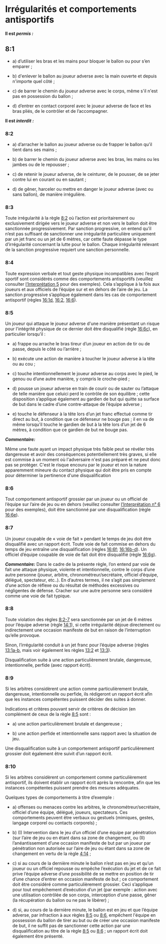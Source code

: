 # Irrégularités et comportements antisportifs

**Il est *permis :***

## 8:1

- a) d’utiliser les bras et les mains pour bloquer le ballon ou pour s’en emparer ;

- b) d'enlever le ballon au joueur adverse avec la main ouverte et depuis n'importe quel côté ;

- c) de barrer le chemin du joueur adverse avec le corps, même s'il n'est pas en possession du
ballon ;

- d) d’entrer en contact corporel avec le joueur adverse de face et les bras pliés, de le contrôler et
de l’accompagner.

**Il est *interdit :***

### 8:2

- a) d’arracher le ballon au joueur adverse ou de frapper le ballon qu’il tient dans ses mains ;

- b) de barrer le chemin du joueur adverse avec les bras, les mains ou les jambes ou de le
repousser ;

- c) de retenir le joueur adverse, de le ceinturer, de le pousser, de se jeter contre lui en courant ou
en sautant ;

- d) de gêner, harceler ou mettre en danger le joueur adverse (avec ou sans ballon), de manière
irrégulière.

### 8:3
Toute irrégularité à la règle [8:2](#8:2) où l’action est prioritairement ou exclusivement dirigée vers le joueur
adverse et non vers le ballon doit être sanctionnée progressivement. Par sanction progressive, on
entend qu’il n’est pas suffisant de sanctionner une irrégularité particulière uniquement par un jet
franc ou un jet de 6 mètres, car cette faute dépasse le type d’irrégularité concernant la lutte pour le
ballon. 
Chaque irrégularité relevant de la sanction progressive requiert une sanction personnelle.
  
### 8:4 
Toute expression verbale et tout geste physique incompatibles avec l’esprit sportif sont considérés
comme des comportements antisportifs (veuillez consulter [l’Interprétation 5](#5.-compartement-antisportif) pour des exemples).
Cela s’applique à la fois aux joueurs et aux officiels de l’équipe sur et en dehors de l’aire de jeu. La
sanction progressive s’applique également dans les cas de comportement antisportif (règles [16:1d](#16:1), [16:2](#16:2), [16:6](#16:6)).

### 8:5
Un joueur qui attaque le joueur adverse d'une manière présentant un risque pour l'intégrité physique
de ce dernier doit être disqualifié (règle [16:6c](#16:6)), en particulier lorsqu’il :
- a) frappe ou arrache le bras tireur d’un joueur en action de tir ou de passe, depuis le côté ou
l’arrière ;

- b) exécute une action de manière à toucher le joueur adverse à la tête ou au cou ;

- c) touche intentionnellement le joueur adverse au corps avec le pied, le genou ou d’une autre
manière, y compris le croche-pied ;

- d) pousse un joueur adverse en train de courir ou de sauter ou l’attaque de telle manière que celuici perd le contrôle de son équilibre ; cette disposition s’applique également au gardien de but
qui quitte sa surface de but dans le cadre d’une contre-attaque de l’équipe adverse ;

- e) touche le défenseur à la tête lors d’un jet franc effectué comme tir direct au but, à condition que
ce défenseur ne bouge pas ; il en va de même lorsqu’il touche le gardien de but à la tête lors
d’un jet de 6 mètres, à condition que ce gardien de but ne bouge pas.


***Commentaire:***

Même une faute ayant un impact physique très faible peut se révéler très dangereuse et avoir des conséquences potentiellement très graves, si elle est commise à un moment où l'adversaire n'est pas
préparé et ne peut donc pas se protéger. C'est le risque encouru par le joueur et non la nature apparemment mineure du contact physique qui doit être pris en compte pour déterminer la pertinence
d'une disqualification

### 8:6
Tout comportement antisportif grossier par un joueur ou un officiel de l’équipe sur l’aire de jeu ou
en dehors (veuillez consulter [l’Interprétation n° 6](#6.-comportement-antisportif-grossier) pour des exemples), doit être sanctionné par une
disqualification (règle [16:6e](#16:6)).

### 8:7
Un joueur coupable de « voie de fait » pendant le temps de jeu doit être disqualifié avec un rapport
écrit. Toute voie de fait commise en dehors du temps de jeu entraîne une disqualification (règles
[16:6f](#16:6); [16:16b-d](#16:16)). Un officiel d’équipe coupable de voie de fait doit être disqualifié (règle [16:6g](#16:6)).

***Commentaire:***
Dans le cadre de la présente règle, l’on entend par voie de fait une attaque physique, violente et
intentionnelle, contre le corps d’une autre personne (joueur, arbitre, chronométreur/secrétaire, officiel
d’équipe, délégué, spectateur, etc..). En d’autres termes, il ne s’agit pas simplement d’une action de
réflexe ou du résultat de méthodes excessives ou négligentes de défense. Cracher sur une autre
personne sera considéré comme une voie de fait typique.

### 8:8
Toute violation des règles [8:2-7](#8:2) sera sanctionnée par un jet de 6 mètres pour l’équipe adverse (règle [14:1](#14:1)), si cette irrégularité déjoue directement ou indirectement une occasion manifeste de but en raison de l’interruption qu’elle provoque.

Sinon, l’irrégularité conduit à un jet franc pour l’équipe
adverse (règles [13:1a-b](#13:1), mais voir également les règles [13:2](#13:2) et [13:3](#13:3)). 

Disqualification suite à une action particulièrement brutale, dangereuse, intentionnelle, perfide (avec rapport écrit).

### 8:9
Si les arbitres considèrent une action comme particulièrement brutale, dangereuse, intentionnelle
ou perfide, ils rédigeront un rapport écrit afin que les instances compétentes puissent décider des
suites à donner. 

Indications et critères pouvant servir de critères de décision (en complément de ceux de la règle [8:5](#8:5) sont :

- a) une action particulièrement brutale et dangereuse ;

- b) une action perfide et intentionnelle sans rapport avec la situation de jeu.

Une disqualification suite à un comportement antisportif particulièrement grossier doit également
être suivit d’un rapport écrit.

### 8:10
Si les arbitres considèrent un comportement comme particulièrement antisportif, ils doivent établir un rapport écrit après la rencontre, afin que les instances compétentes puissent prendre des mesures adéquates. 

Quelques types de comportements à titre d’exemple :

- a) offenses ou menaces contre les arbitres, le chronométreur/secrétaire, officiel d’une équipe,
délégué, joueurs, spectateurs. Ces comportements peuvent être verbaux ou gestuels
(mimiques, gestes, langage corporel ou contacts corporels) ;

- b) (I) Intervention dans le jeu d’un officiel d’une équipe par pénétration (sur l’aire de jeu ou en étant
dans sa zone de changement, ou (II) l’anéantissement d’une occasion manifeste de but par un
joueur par pénétration non autorisée sur l’aire de jeu ou étant dans sa zone de changement en
vertu de la règle [4:14](#4:14) ;

- c) si au cours de la dernière minute le ballon n’est pas en jeu et qu’un joueur ou un officiel repousse
ou empêche l’exécution du jet et de ce fait prive l’équipe adverse d’une possibilité de se mettre
en position de tir d’une chance d’entrer en occasion manifeste de but ; ce comportement doit
être considéré comme particulièrement grossier. Ceci s’applique pour tout empêchement
d’exécution d’un jet (par exemple : action avec une utilisation contrôlée de son corps,
interception d’une passe, gêner (la récupération du ballon ou ne pas le libérer) ;

- d) si, au cours de la dernière minute, le ballon est en jeu et que l’équipe adverse, par infraction à
aux règles [8:5](#8:5) ou [8:6](#8:6), empêchent l'équipe en possession du ballon de tirer au but ou de créer
une occasion manifeste de but, il ne suffit pas de sanctionner cette action par une
disqualification au titre de la règle [8:5](#8:5) ou [8:6](#8:6) ; un rapport écrit doit également être présenté.
